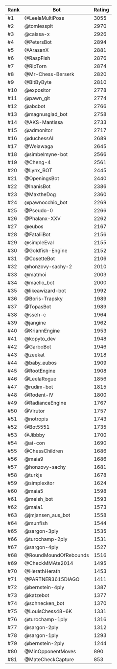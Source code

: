 Rank|Bot|Rating
---|---|---
#1|@LeelaMultiPoss|3055
#2|@tomlesspit|2970
#3|@caissa-x|2926
#4|@PetersBot|2894
#5|@ArasanX|2881
#6|@RaspFish|2876
#7|@RipTorn|2874
#8|@Mr-Chess-Berserk|2820
#9|@BitByByte|2810
#10|@expositor|2778
#11|@pawn_git|2774
#12|@abcbot|2766
#13|@magnusglad_bot|2758
#14|@AKS-Mantissa|2733
#15|@admonitor|2717
#16|@duchessAI|2689
#17|@Weiawaga|2645
#18|@simbelmyne-bot|2566
#19|@Cheng-4|2561
#20|@Lynx_BOT|2445
#21|@OpeningsBot|2440
#22|@InanisBot|2386
#23|@MaxtheDog|2360
#24|@pawnocchio_bot|2269
#25|@Pseudo-0|2266
#26|@Phalanx-XXV|2262
#27|@eubos|2167
#28|@FataliiBot|2156
#29|@simpleEval|2155
#30|@Goldfish-Engine|2152
#31|@CosetteBot|2106
#32|@honzovy-sachy-2|2010
#33|@matmoi|2003
#34|@maello_bot|2000
#35|@likeawizard-bot|1992
#36|@Boris-Trapsky|1989
#37|@TopasBot|1989
#38|@sseh-c|1964
#39|@jangine|1962
#40|@KriannEngine|1953
#41|@kopyto_dev|1948
#42|@GarboBot|1946
#43|@zeekat|1918
#44|@baby_eubos|1909
#45|@RootEngine|1908
#46|@LeelaRogue|1856
#47|@rudim-bot|1815
#48|@Rodent-IV|1800
#49|@RadianceEngine|1767
#50|@Virutor|1757
#51|@notropis|1743
#52|@Bot5551|1735
#53|@Jibbby|1700
#54|@ai-con|1690
#55|@ChessChildren|1686
#56|@maia9|1686
#57|@honzovy-sachy|1681
#58|@turkjs|1678
#59|@simplexitor|1624
#60|@maia5|1598
#61|@melsh_bot|1593
#62|@maia1|1573
#63|@jmjansen_aus_bot|1558
#64|@munfish|1544
#65|@sargon-3ply|1535
#66|@turochamp-2ply|1531
#67|@sargon-4ply|1527
#68|@RoundMoundOfRebounds|1516
#69|@CheckMMAte2014|1495
#70|@HerathHerath|1453
#71|@PARTNER3615DIAGO|1411
#72|@bernstein-4ply|1387
#73|@katzebot|1377
#74|@schnecken_bot|1370
#75|@LouisChess48-6K|1331
#76|@turochamp-1ply|1316
#77|@sargon-2ply|1312
#78|@sargon-1ply|1293
#79|@bernstein-2ply|1244
#80|@MinOpponentMoves|890
#81|@MateCheckCapture|853
